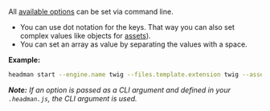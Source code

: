 All [available options](/configuration/options) can be set via command line.

- You can use dot notation for the keys. That way you can also set complex values like objects for [assets](/configuration/options#assets)).
- You can set an array as value by separating the values with a space.

**Example:**

```bash
headman start --engine.name twig --files.template.extension twig --assets.css.development css/index.css css/forms.css
```

_**Note:** If an option is passed as a CLI argument and defined in your `.headman.js`, the CLI argument is used._

